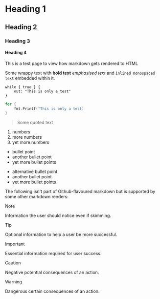 # Heading 1

## Heading 2

### Heading 3

#### Heading 4

This is a test page to view how markdown gets rendered to HTML

Some wrappy text with **bold text** _emphasised text_ and
`inlined monospaced text` embedded within it.

```
while { true } {
    out: "This is only a test"
}
```

```go
for {
    fmt.Printf("This is only a test)
}
```

> Some quoted text

1. numbers
2. more numbers
3. yet more numbers

- bullet point
- another bullet point
- yet more bullet points

* alternative bullet point
* another bullet point
* yet more bullet points

The following isn't part of Github-flavoured markdown but is supported by some
other markdown renders:

> [!NOTE]
> Information the user should notice even if skimming.

> [!TIP]
> Optional information to help a user be more successful.

> [!IMPORTANT]
> Essential information required for user success.

> [!CAUTION]
> Negative potential consequences of an action.

> [!WARNING]
> Dangerous certain consequences of an action.
